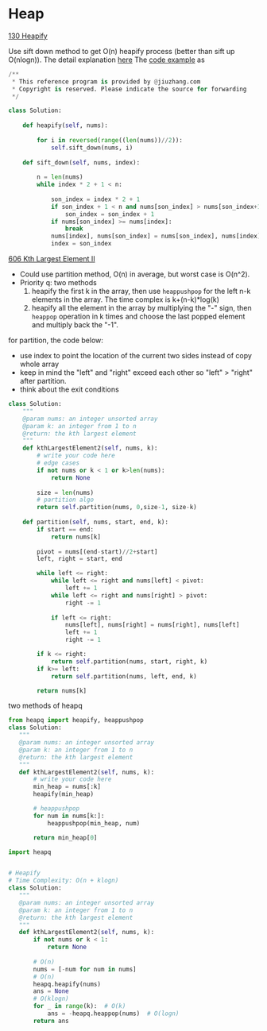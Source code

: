 # Heap

[130 Heapify](https://www.lintcode.com/problem/130/?_from=ladder&fromId=161)

Use sift down method to get O(n) heapify process (better than sift up O(nlogn)). The detail explanation [here](https://blog.csdn.net/lighthear/article/details/79945528) 
The [code example](https://www.lintcode.com/problem/130/solution?_from=ladder&fromId=161) as 


```python
/**
 * This reference program is provided by @jiuzhang.com
 * Copyright is reserved. Please indicate the source for forwarding
 */

class Solution:
    
    def heapify(self, nums):
        
        for i in reversed(range((len(nums))//2)):
            self.sift_down(nums, i)
            
    def sift_down(self, nums, index):
        
        n = len(nums)
        while index * 2 + 1 < n:
            
            son_index = index * 2 + 1 
            if son_index + 1 < n and nums[son_index] > nums[son_index+1]:
                son_index = son_index + 1 
            if nums[son_index] >= nums[index]:
                break
            nums[index], nums[son_index] = nums[son_index], nums[index]
            index = son_index


```

[606 Kth Largest Element II](https://www.lintcode.com/problem/606/?_from=ladder&fromId=161)

- Could use partition method, O(n) in average, but worst case is O(n^2).
- Priority q: two methods
    1. heapify the first k in the array, then use `heappushpop` for the left n-k elements in the array. The time complex is k+(n-k)*log(k)
    2. heapify all the element in the array by multiplying the "-" sign, then `heappop` operation in k times and choose the last popped element and multiply back the "-1".

for partition, the code below:
- use index to point the location of the current two sides instead of copy whole array
- keep in mind the "left" and "right" exceed each other so "left" > "right" after partition. 
- think about the exit conditions

```python
class Solution:
    """
    @param nums: an integer unsorted array
    @param k: an integer from 1 to n
    @return: the kth largest element
    """
    def kthLargestElement2(self, nums, k):
        # write your code here
        # edge cases 
        if not nums or k < 1 or k>len(nums):
            return None 
        
        size = len(nums)
        # partition algo 
        return self.partition(nums, 0,size-1, size-k)
    
    def partition(self, nums, start, end, k):
        if start == end:
            return nums[k]
        
        pivot = nums[(end-start)//2+start]
        left, right = start, end 

        while left <= right:
            while left <= right and nums[left] < pivot:
                left += 1 
            while left <= right and nums[right] > pivot:
                right -= 1 
            
            if left <= right:
                nums[left], nums[right] = nums[right], nums[left]
                left += 1 
                right -= 1 

        if k <= right:
            return self.partition(nums, start, right, k)
        if k>= left:
            return self.partition(nums, left, end, k)

        return nums[k]

```


 two methods of heapq

 ```python
from heapq import heapify, heappushpop
class Solution:
    """
    @param nums: an integer unsorted array
    @param k: an integer from 1 to n
    @return: the kth largest element
    """
    def kthLargestElement2(self, nums, k):
        # write your code here
        min_heap = nums[:k]
        heapify(min_heap)

        # heappushpop
        for num in nums[k:]:
            heappushpop(min_heap, num)

        return min_heap[0]

 ```

 ```python
import heapq


# Heapify
# Time Complexity: O(n + klogn)
class Solution:
    """
    @param nums: an integer unsorted array
    @param k: an integer from 1 to n
    @return: the kth largest element
    """
    def kthLargestElement2(self, nums, k):
        if not nums or k < 1:
            return None
        
        # O(n)
        nums = [-num for num in nums]    
        # O(n)
        heapq.heapify(nums)
        ans = None
        # O(klogn)
        for _ in range(k):  # O(k)
            ans = -heapq.heappop(nums)  # O(logn)
        return ans

 ```